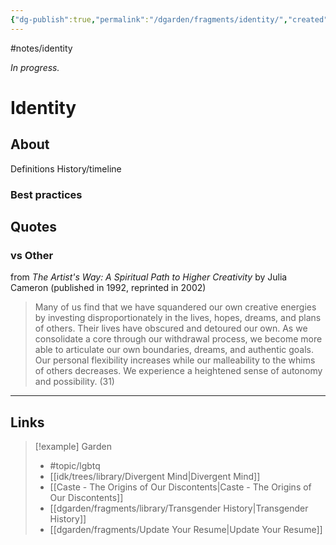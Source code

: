 ```yaml
---
{"dg-publish":true,"permalink":"/dgarden/fragments/identity/","created":"2025-02-20T22:14:08.400-05:00","updated":"2025-08-16T13:01:11.547-04:00"}
---
```


#notes/identity

*In progress.*
# Identity
## About
Definitions
History/timeline
### Best practices


## Quotes

### vs Other
from *The Artist's Way: A Spiritual Path to Higher Creativity* by Julia Cameron (published in 1992, reprinted in 2002)

> Many of us find that we have squandered our own creative energies by investing disproportionately in the lives, hopes, dreams, and plans of others. Their lives have obscured and detoured our own. As we consolidate a core through our withdrawal process, we become more able to articulate our own boundaries, dreams, and authentic goals. Our personal flexibility increases while our malleability to the whims of others decreases. We experience a heightened sense of autonomy and possibility.  (31)
---

## Links

> [!example] Garden
> - #topic/lgbtq 
> - [[idk/trees/library/Divergent Mind\|Divergent Mind]]
> - [[Caste - The Origins of Our Discontents\|Caste - The Origins of Our Discontents]]
> - [[dgarden/fragments/library/Transgender History\|Transgender History]]
> - [[dgarden/fragments/Update Your Resume\|Update Your Resume]]

